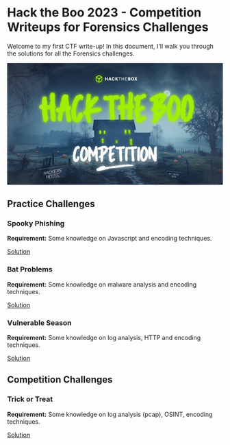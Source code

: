 # Hack the Boo 2023 - Competition Writeups for Forensics Challenges

Welcome to my first CTF write-up! In this document, I'll walk you through the solutions for all the Forensics challenges.

<p align='center'>
  <img src='images/htbpic.jpg' alt="HTB">
</p>

## Practice Challenges
### Spooky Phishing

**Requirement:** Some knowledge on Javascript and encoding techniques.

[Solution](Spooky%20Phishing)

### Bat Problems

**Requirement:** Some knowledge on malware analysis and encoding techniques.

[Solution](Bat%20Problems)

### Vulnerable Season

**Requirement:** Some knowledge on log analysis, HTTP and encoding techniques.

[Solution](Vulnerable%20Season)

## Competition Challenges 
### Trick or Treat

**Requirement:** Some knowledge on log analysis (pcap), OSINT, encoding techniques.

[Solution](Trick%20or%20Treat)
